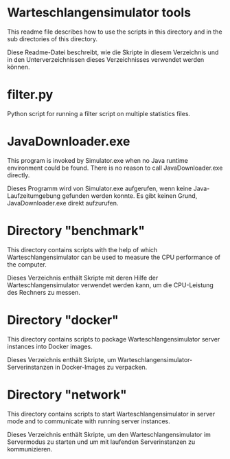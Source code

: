 # Warteschlangensimulator tools

This readme file describes how to use the scripts in this directory and in the sub directories of this directory.

Diese Readme-Datei beschreibt, wie die Skripte in diesem Verzeichnis und in den Unterverzeichnissen dieses Verzeichnisses verwendet werden können.



# filter.py

Python script for running a filter script on multiple statistics files.


# JavaDownloader.exe

This program is invoked by Simulator.exe when no Java runtime environment could be found.
There is no reason to call JavaDownloader.exe directly.

Dieses Programm wird von Simulator.exe aufgerufen, wenn keine Java-Laufzeitumgebung gefunden werden konnte.
Es gibt keinen Grund, JavaDownloader.exe direkt aufzurufen.



# Directory "benchmark"

This directory contains scripts with the help of which Warteschlangensimulator can be used to measure the CPU performance of the computer.

Dieses Verzeichnis enthält Skripte mit deren Hilfe der Warteschlangensimulator verwendet werden kann, um die CPU-Leistung des Rechners zu messen.



# Directory "docker"

This directory contains scripts to package Warteschlangensimulator server instances into Docker images.

Dieses Verzeichnis enthält Skripte, um Warteschlangensimulator-Serverinstanzen in Docker-Images zu verpacken.



# Directory "network"

This directory contains scripts to start Warteschlangensimulator in server mode and to communicate with running server instances.

Dieses Verzeichnis enthält Skripte, um den Warteschlangensimulator im Servermodus zu starten und um mit laufenden Serverinstanzen zu kommunizieren.